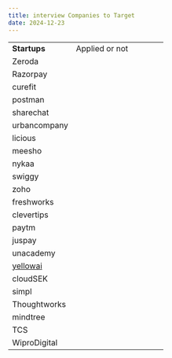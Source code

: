 ```yaml
---
title: interview Companies to Target
date: 2024-12-23
---
```


|                               |                |     |     |     |     |
| ----------------------------- | -------------- | --- | --- | --- | --- |
| **Startups**                  | Applied or not |     |     |     |     |
| Zeroda                        |                |     |     |     |     |
| Razorpay                      |                |     |     |     |     |
| curefit                       |                |     |     |     |     |
| postman                       |                |     |     |     |     |
| sharechat                     |                |     |     |     |     |
| urbancompany                  |                |     |     |     |     |
| licious                       |                |     |     |     |     |
| meesho                        |                |     |     |     |     |
| nykaa                         |                |     |     |     |     |
| swiggy                        |                |     |     |     |     |
| zoho                          |                |     |     |     |     |
| freshworks                    |                |     |     |     |     |
| clevertips                    |                |     |     |     |     |
| paytm                         |                |     |     |     |     |
| juspay                        |                |     |     |     |     |
| unacademy                     |                |     |     |     |     |
| [yellowai](http://yellow.ai/) |                |     |     |     |     |
| cloudSEK                      |                |     |     |     |     |
| simpl                         |                |     |     |     |     |
| Thoughtworks                  |                |     |     |     |     |
| mindtree                      |                |     |     |     |     |
| TCS                           |                |     |     |     |     |
| WiproDigital                  |                |     |     |     |     |

